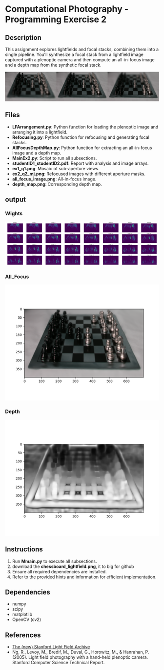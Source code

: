 # Computational Photography - Programming Exercise 2

## Description
This assignment explores lightfields and focal stacks, combining them into a single pipeline. You'll synthesize a focal stack from a lightfield image captured with a plenoptic camera and then compute an all-in-focus image and a depth map from the synthetic focal stack.

![Image Title](images_out/ex2_q2_m0.png)

## Files
- **LFArrangement.py**: Python function for loading the plenoptic image and arranging it into a lightfield.
- **Refocusing.py**: Python function for refocusing and generating focal stacks.
- **AllFocusDepthMap.py**: Python function for extracting an all-in-focus image and a depth map.
- **MainEx2.py**: Script to run all subsections.
- **studentID1_studentID2.pdf**: Report with analysis and image arrays.
- **ex1_q1.png**: Mosaic of sub-aperture views.
- **ex2_q2_mj.png**: Refocused images with different aperture masks.
- **all_focus_image.png**: All-in-focus image.
- **depth_map.png**: Corresponding depth map.

## output
### Wights
![Image Title](images_out/w_sharpness_grid_m0_s1_4_s2_8.png)

### All_Focus
![Image Title](images_out/all_focus_m0_s1_4_s2_8.png)

### Depth
![Image Title](images_out/depth_m0_s1_4_s2_8.png)


## Instructions
1. Run **Mmain.py** to execute all subsections.
2. download the **chessboard_lightfield.png**, it to big for github
3. Ensure all required dependencies are installed.
4. Refer to the provided hints and information for efficient implementation.
  
## Dependencies
- numpy
- scipy
- matplotlib
- OpenCV (cv2)

## References
- [The (new) Stanford Light Field Archive](http://lightfield.stanford.edu/)
- Ng, R., Levoy, M., Bredif, M., Duval, G., Horowitz, M., & Hanrahan, P. (2005). Light field photography with a hand-held plenoptic camera. Stanford Computer Science Technical Report.
